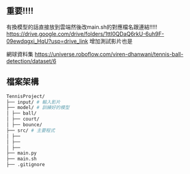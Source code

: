 ## 重要!!!!
有換模型的話直接放到雲端然後改main.sh的對應檔名跟連結!!!!!
https://drive.google.com/drive/folders/1ttI0QDaQ6rkU-6uh9F-09ewdqgxi_HqU?usp=drive_link
增加測試影片也是

網球資料集
https://universe.roboflow.com/viren-dhanwani/tennis-ball-detection/dataset/6

## 檔案架構
```sh
TennisProject/
├── input/ # 輸入影片
├── model/ # 訓練好的模型
│ ├── ball/
│ ├── court/
│ ├── bounce/
├── src/ # 主要程式
│ ├──
│ ├──
│ ├──
├── main.py
├── main.sh
├── .gitignore



```

